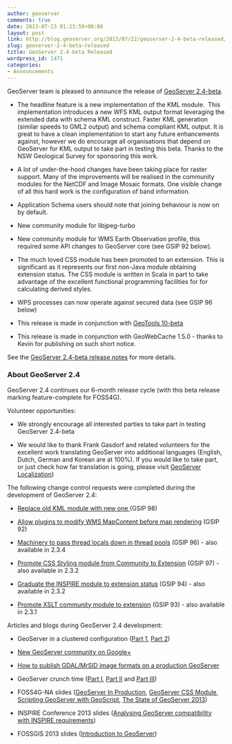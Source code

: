 ```yaml
---
author: geoserver
comments: true
date: 2013-07-23 01:23:59+00:00
layout: post
link: http://blog.geoserver.org/2013/07/22/geoserver-2-4-beta-released/
slug: geoserver-2-4-beta-released
title: GeoServer 2.4-beta Released
wordpress_id: 1471
categories:
- Announcements
---
```


GeoServer team is pleased to announce the release of [GeoServer 2.4-beta](http://geoserver.org/display/GEOS/GeoServer+2.4-beta).



	
  * The headline feature is a new implementation of the KML module.  This implementation introduces a new WFS KML output format leveraging the extended data with schema KML construct. Faster KML generation (similar speeds to GML2 output) and schema compliant KML output.
It is great to have a clean implementation to start any future enhancements against, however we do encourage all organisations that depend on GeoServer for KML output to take part in testing this beta.
Thanks to the NSW Geological Survey for sponsoring this work.

	
  * A lot of under-the-hood changes have been taking place for raster support. Many of the improvements will be realised in the community modules for the NetCDF and Image Mosaic formats. One visible change of all this hard work is the configuration of band information.

	
  * Application Schema users should note that joining behaviour is now on by default.

	
  * New community module for libjpeg-turbo

	
  * New community module for WMS Earth Observation profile, this required some API changes to GeoServer core (see GSIP 92 below).

	
  * The much loved CSS module has been promoted to an extension. This is significant as it represents our first non-Java module obtaining extension status.
The CSS module is written in Scala in part to take advantage of the excellent functional programming facilities for for calculating derived styles.

	
  * WPS processes can now operate against secured data (see GSIP 96 below)

	
  * This release is made in conjunction with [GeoTools 10-beta](http://geotoolsnews.blogspot.com.au/2013/07/geotools-10-beta-released.html)

	
  * This release is made in conjunction with GeoWebCache 1.5.0 - thanks to Kevin for publishing on such short notice.


See the [GeoServer 2.4-beta release notes](http://jira.codehaus.org/secure/ReleaseNote.jspa?projectId=10311&version=19083) for more details.


### About GeoServer 2.4


GeoServer 2.4 continues our 6-month release cycle (with this beta release marking feature-complete for FOSS4G).

Volunteer opportunities:



	
  * We strongly encourage all interested parties to take part in testing GeoServer 2.4-beta

	
  * We would like to thank Frank Gasdorf and related volunteers for the excellent work translating GeoServer into additional languages
(English, Dutch, German and Korean are at 100%). If you would like to take part, or just check how far translation is going, please visit [GeoServer Localization](https://www.transifex.com/projects/p/geoserver_stable/))


The following change control requests were completed during the development of GeoServer 2.4:

	
  * [Replace old KML module with new one ](http://geoserver.org/display/GEOS/GSIP+98+-+replace+old+KML+module+with+new+one)(GSIP 98)

	
  * [Allow plugins to modify WMS MapContent before map rendering](http://geoserver.org/display/GEOS/GSIP+92+-+Allow+plugins+to+modify+WMS+MapContent+before+map+rendering) (GSIP 92)

	
  * [Machinery to pass thread locals down in thread pools](http://geoserver.org/display/GEOS/GSIP+96+-+Machinery+to+pass+thread+locals+down+in+thread+pools) (GSIP 96) - also available in 2.3.4

	
  * [Promote CSS Styling module from Community to Extension](http://geoserver.org/display/GEOS/GSIP+97+-+Promote+CSS+Styling+module+from+Community+to+Extension) (GSIP 97) - also available in 2.3.2

	
  * [Graduate the INSPIRE module to extension status](http://geoserver.org/display/GEOS/GSIP+94+-+Graduate+the+INSPIRE+module+to+extension+status) (GSIP 94) - also available in 2.3.2

	
  * [Promote XSLT community module to extension](http://geoserver.org/display/GEOS/GSIP+93+promote+XSLT+community+module+to+extension) (GSIP 93) - also available in 2.3.1


Articles and blogs during GeoServer 2.4 development:

	
  * GeoServer in a clustered configuration ([Part 1](http://blog.opengeo.org/2013/04/18/geoserver-in-a-clustered-configuration-part-1/), [Part 2](http://blog.opengeo.org/2013/04/30/geoserver-in-a-clustered-configuration-part-2/))

	
  * [New GeoServer community on Google+](http://blog.geoserver.org/2013/05/13/new-geoserver-community-on-google/)

	
  * [How to publish GDAL/MrSID image formats on a production GeoServer](http://blog.opengeo.org/2013/03/13/how-to-publish-gdalmrsid-image-formats-on-a-production-geoserver-on-windows/)

	
  * GeoServer crunch time ([Part I](http://www.lisasoft.com/blog/geoserver-crunch-time), [Part II](http://www.lisasoft.com/blog/geoserver-crunch-time-ii) and [Part III](http://www.lisasoft.com/blog/geoserver-crunch-time-iii))

	
  * FOSS4G-NA slides ([GeoServer In Production](http://blog.opengeo.org/wp-content/uploads/2013/05/GeoServerProduction.pdf), [GeoServer CSS Module](http://blog.opengeo.org/wp-content/uploads/2013/05/foss4gna2013-geoserver-css.pdf), [Scripting GeoServer with GeoScript](http://blog.opengeo.org/wp-content/uploads/2013/05/Scripting-GeoServer-with-GeoScript.pdf), [The State of GeoServer 2013](http://blog.opengeo.org/wp-content/uploads/2013/05/State-of-GeoServer-2013.pdf))

	
  * INSPIRE Conference 2013 slides ([Analysing GeoServer compatibility with INSPIRE requirements](http://www.slideshare.net/geosolutions/fossgis2013-2013geoserveraime?from_search=2))

	
  * FOSSGIS 2013 slides ([Introduction to GeoServer](http://www.slideshare.net/geosolutions/fossgis2013-2013geoserveraime))



